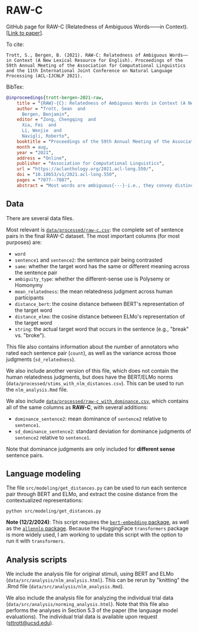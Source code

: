 # RAW-C

GitHub page for RAW-C (Relatedness of Ambiguous Words——in Context). [[Link to paper](https://aclanthology.org/2021.acl-long.550/)]. 

To cite:

```
Trott, S., Bergen, B. (2021). RAW-C: Relatedness of Ambiguous Words––in Context (A New Lexical Resource for English). Proceedings of the 59th Annual Meeting of the Association for Computational Linguistics and the 11th International Joint Conference on Natural Language Processing (ACL-IJCNLP 2021).
```

BibTex:

```bibtex
@inproceedings{trott-bergen-2021-raw,
    title = "{RAW}-{C}: Relatedness of Ambiguous Words in Context (A New Lexical Resource for {E}nglish)",
    author = "Trott, Sean  and
      Bergen, Benjamin",
    editor = "Zong, Chengqing  and
      Xia, Fei  and
      Li, Wenjie  and
      Navigli, Roberto",
    booktitle = "Proceedings of the 59th Annual Meeting of the Association for Computational Linguistics and the 11th International Joint Conference on Natural Language Processing (Volume 1: Long Papers)",
    month = aug,
    year = "2021",
    address = "Online",
    publisher = "Association for Computational Linguistics",
    url = "https://aclanthology.org/2021.acl-long.550/",
    doi = "10.18653/v1/2021.acl-long.550",
    pages = "7077--7087",
    abstract = "Most words are ambiguous{---}-i.e., they convey distinct meanings in different contexts{---}-and even the meanings of unambiguous words are context-dependent. Both phenomena present a challenge for NLP. Recently, the advent of contextualized word embeddings has led to success on tasks involving lexical ambiguity, such as Word Sense Disambiguation. However, there are few tasks that directly evaluate how well these contextualized embeddings accommodate the more continuous, dynamic nature of word meaning{---}-particularly in a way that matches human intuitions. We introduce RAW-C, a dataset of graded, human relatedness judgments for 112 ambiguous words in context (with 672 sentence pairs total), as well as human estimates of sense dominance. The average inter-annotator agreement (assessed using a leave-one-annotator-out method) was 0.79. We then show that a measure of cosine distance, computed using contextualized embeddings from BERT and ELMo, correlates with human judgments, but that cosine distance also systematically underestimates how similar humans find uses of the same sense of a word to be, and systematically overestimates how similar humans find uses of different-sense homonyms. Finally, we propose a synthesis between psycholinguistic theories of the mental lexicon and computational models of lexical semantics."
```

## Data

There are several data files.

Most relevant is [`data/processed/raw-c.csv`](https://github.com/seantrott/raw-c/blob/main/data/processed/raw-c.csv): the complete set of sentence pairs in the final RAW-C dataset. The most important columns (for most purposes) are:

- `word` 
- `sentence1` and `sentence2`: the sentence pair being contrasted  
- `same`: whether the target word has the same or different meaning across the sentence pair  
- `ambiguity_type`: whether the different-sense use is Polysemy or Homonymy  
- `mean_relatedness`: the mean relatedness judgment across human participants  
- `distance_bert`: the cosine distance between BERT's representation of the target word  
- `distance_elmo`: the cosine distance between ELMo's representation of the target word  
- `string`: the actual target word that occurs in the sentence (e.g., "break" vs. "broke").

This file also contains information about the number of annotators who rated each sentence pair (`count`), as well as the variance across those judgments (`sd_relatedness`). 

We also include another version of this file, which does not contain the human relatedness judgments, but does have the BERT/ELMo norms (`data/processed/stims_with_nlm_distances.csv`). This can be used to run the `nlm_analysis.Rmd` file.

We also include [`data/processed/raw-c_with_dominance.csv`](https://github.com/seantrott/raw-c/blob/main/data/processed/raw-c_with_dominance.csv), which contains all of the same columns as **RAW-C**, with several additions:

- `dominance_sentence2`: mean dominance of `sentence2` relative to `sentence1`.  
- `sd_dominance_sentence2`: standard deviation for dominance judgments of `sentence2` relative to `sentence1`. 

Note that dominance judgments are only included for **different sense** sentence pairs. 

## Language modeling

The file `src/modeling/get_distances.py` can be used to run each sentence pair through BERT and ELMo, and extract the cosine distance from the contextualized representations:

```
python src/modeling/get_distances.py
```

**Note (12/2/2024)**: This script requires the [`bert-embedding` package](https://pypi.org/project/bert-embedding/), as well as the [`allennlp` package](https://github.com/allenai/allennlp). Because the HuggingFace `transformers` package is more widely used, I am working to update this script with the option to run it with `transformers`.

## Analysis scripts

We include the analysis file for original stimuli, using BERT and ELMo (`data/src/analysis/nlm_analysis.html`). This can be rerun by "knitting" the .Rmd file (`data/src/analysis/nlm_analysis.Rmd`).  

We also include the analysis file for analyzing the individual trial data (`data/src/analysis/norming_analysis.html`). Note that this file also performs the analyses in Section 5.3 of the paper (the language model evaluations). The individual trial data is available upon request (sttrott@ucsd.edu). 